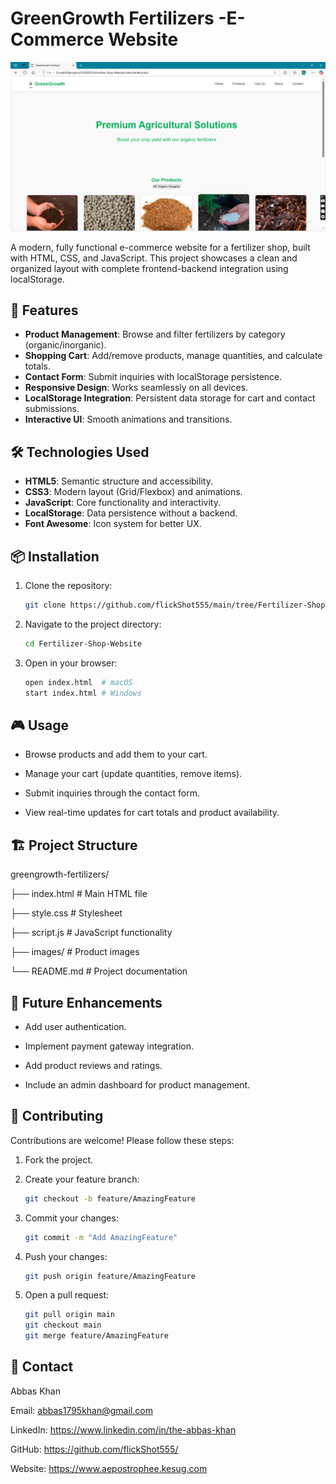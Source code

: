 # GreenGrowth Fertilizers -E-Commerce Website

![GreenGrowth Preview](preview.png)

A modern, fully functional e-commerce website for a fertilizer shop, built with HTML, CSS, and JavaScript. This project showcases a clean and organized layout with complete frontend-backend integration using localStorage.

## 🚀 Features

- **Product Management**: Browse and filter fertilizers by category (organic/inorganic).
- **Shopping Cart**: Add/remove products, manage quantities, and calculate totals.
- **Contact Form**: Submit inquiries with localStorage persistence.
- **Responsive Design**: Works seamlessly on all devices.
- **LocalStorage Integration**: Persistent data storage for cart and contact submissions.
- **Interactive UI**: Smooth animations and transitions.

## 🛠️ Technologies Used

- **HTML5**: Semantic structure and accessibility.
- **CSS3**: Modern layout (Grid/Flexbox) and animations.
- **JavaScript**: Core functionality and interactivity.
- **LocalStorage**: Data persistence without a backend.
- **Font Awesome**: Icon system for better UX.

## 📦 Installation

1. Clone the repository:
    ```bash
    git clone https://github.com/flickShot555/main/tree/Fertilizer-Shop-Website.git
    ```
2. Navigate to the project directory:
    ```bash
    cd Fertilizer-Shop-Website
    ```
3. Open in your browser:
    ```bash
    open index.html  # macOS
    start index.html # Windows
    ```

## 🎮 Usage
- Browse products and add them to your cart.

- Manage your cart (update quantities, remove items).

- Submit inquiries through the contact form.

- View real-time updates for cart totals and product availability.

## 🏗️ Project Structure

greengrowth-fertilizers/

├── index.html         # Main HTML file

├── style.css          # Stylesheet

├── script.js          # JavaScript functionality

├── images/            # Product images

└── README.md          # Project documentation

## 🌟 Future Enhancements
- Add user authentication.

- Implement payment gateway integration.

- Add product reviews and ratings.

- Include an admin dashboard for product management.

## 🤝 Contributing

Contributions are welcome! Please follow these steps:

1. Fork the project.

2. Create your feature branch:
    ```bash
    git checkout -b feature/AmazingFeature
    ```

3. Commit your changes:
    ```bash
    git commit -m "Add AmazingFeature"
    ```

4. Push your changes:
    ```bash
    git push origin feature/AmazingFeature
    ```

5. Open a pull request:
    ```bash
    git pull origin main
    git checkout main
    git merge feature/AmazingFeature
    ```

## 📧 Contact

Abbas Khan

Email: abbas1795khan@gmail.com

LinkedIn: https://www.linkedin.com/in/the-abbas-khan

GitHub: https://github.com/flickShot555/

Website: https://www.aepostrophee.kesug.com
